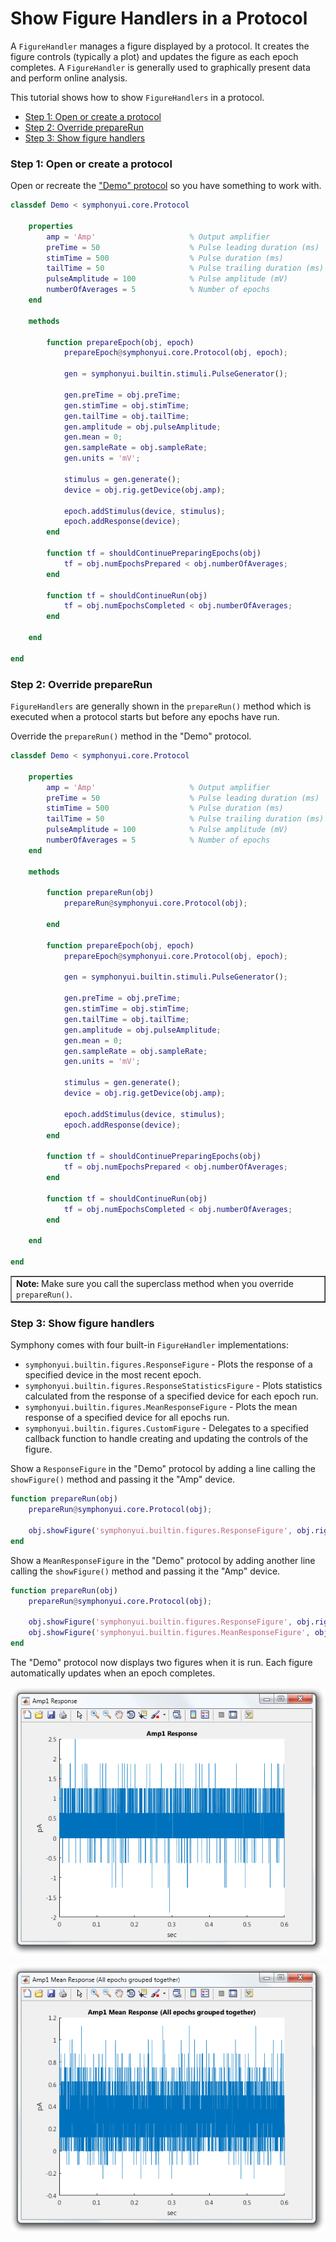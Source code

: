 # Show Figure Handlers in a Protocol

A `FigureHandler` manages a figure displayed by a protocol. It creates the figure controls (typically a plot) and updates the figure as each epoch completes. A `FigureHandler` is generally used to graphically present data and perform online analysis.

This tutorial shows how to show `FigureHandlers` in a protocol.

- [Step 1: Open or create a protocol](#step-1-open-or-create-a-protocol)
- [Step 2: Override prepareRun](#step-2-override-preparerun)
- [Step 3: Show figure handlers](#step-3-show-figure-handlers)

### Step 1: Open or create a protocol
Open or recreate the ["Demo" protocol](Write-a-Protocol) so you have something to work with.

```matlab
classdef Demo < symphonyui.core.Protocol

    properties
        amp = 'Amp'                     % Output amplifier
        preTime = 50                    % Pulse leading duration (ms)
        stimTime = 500                  % Pulse duration (ms)
        tailTime = 50                   % Pulse trailing duration (ms)
        pulseAmplitude = 100            % Pulse amplitude (mV)
        numberOfAverages = 5            % Number of epochs
    end

    methods

        function prepareEpoch(obj, epoch)
            prepareEpoch@symphonyui.core.Protocol(obj, epoch);

            gen = symphonyui.builtin.stimuli.PulseGenerator();

            gen.preTime = obj.preTime;
            gen.stimTime = obj.stimTime;
            gen.tailTime = obj.tailTime;
            gen.amplitude = obj.pulseAmplitude;
            gen.mean = 0;
            gen.sampleRate = obj.sampleRate;
            gen.units = 'mV';

            stimulus = gen.generate();
            device = obj.rig.getDevice(obj.amp);

            epoch.addStimulus(device, stimulus);
            epoch.addResponse(device);
        end

        function tf = shouldContinuePreparingEpochs(obj)
            tf = obj.numEpochsPrepared < obj.numberOfAverages;
        end

        function tf = shouldContinueRun(obj)
            tf = obj.numEpochsCompleted < obj.numberOfAverages;
        end

    end

end
```

### Step 2: Override prepareRun
`FigureHandlers` are generally shown in the `prepareRun()` method which is executed when a protocol starts but before any epochs have run.

Override the `prepareRun()` method in the "Demo" protocol.

```matlab
classdef Demo < symphonyui.core.Protocol

    properties
        amp = 'Amp'                     % Output amplifier
        preTime = 50                    % Pulse leading duration (ms)
        stimTime = 500                  % Pulse duration (ms)
        tailTime = 50                   % Pulse trailing duration (ms)
        pulseAmplitude = 100            % Pulse amplitude (mV)
        numberOfAverages = 5            % Number of epochs
    end

    methods

        function prepareRun(obj)
            prepareRun@symphonyui.core.Protocol(obj);

        end

        function prepareEpoch(obj, epoch)
            prepareEpoch@symphonyui.core.Protocol(obj, epoch);

            gen = symphonyui.builtin.stimuli.PulseGenerator();

            gen.preTime = obj.preTime;
            gen.stimTime = obj.stimTime;
            gen.tailTime = obj.tailTime;
            gen.amplitude = obj.pulseAmplitude;
            gen.mean = 0;
            gen.sampleRate = obj.sampleRate;
            gen.units = 'mV';

            stimulus = gen.generate();
            device = obj.rig.getDevice(obj.amp);

            epoch.addStimulus(device, stimulus);
            epoch.addResponse(device);
        end

        function tf = shouldContinuePreparingEpochs(obj)
            tf = obj.numEpochsPrepared < obj.numberOfAverages;
        end

        function tf = shouldContinueRun(obj)
            tf = obj.numEpochsCompleted < obj.numberOfAverages;
        end

    end

end
```

<table cellspacing="0" class="note" summary="Note" cellpadding="5" border="1"><tbody><tr width="90%"><td>
<b>Note:</b> Make sure you call the superclass method when you override <code>prepareRun()</code>.
</td></tr></tbody></table>

### Step 3: Show figure handlers
Symphony comes with four built-in `FigureHandler` implementations:

- `symphonyui.builtin.figures.ResponseFigure` - Plots the response of a specified device in the most recent epoch.
- `symphonyui.builtin.figures.ResponseStatisticsFigure` - Plots statistics calculated from the response of a specified device for each epoch run.
- `symphonyui.builtin.figures.MeanResponseFigure` - Plots the mean response of a specified device for all epochs run.
- `symphonyui.builtin.figures.CustomFigure` - Delegates to a specified callback function to handle creating and updating the controls of the figure.

Show a `ResponseFigure` in the "Demo" protocol by adding a line calling the `showFigure()` method and passing it the "Amp" device.

```matlab
function prepareRun(obj)
    prepareRun@symphonyui.core.Protocol(obj);

    obj.showFigure('symphonyui.builtin.figures.ResponseFigure', obj.rig.getDevice(obj.amp));
end
```

Show a `MeanResponseFigure` in the "Demo" protocol by adding another line calling the `showFigure()` method and passing it the "Amp" device.

```matlab
function prepareRun(obj)
    prepareRun@symphonyui.core.Protocol(obj);

    obj.showFigure('symphonyui.builtin.figures.ResponseFigure', obj.rig.getDevice(obj.amp));
    obj.showFigure('symphonyui.builtin.figures.MeanResponseFigure', obj.rig.getDevice(obj.amp));
end
```

The "Demo" protocol now displays two figures when it is run. Each figure automatically updates when an epoch completes.

![response](images/show-figure-handlers-in-a-protocol/response.png)

![mean response](images/show-figure-handlers-in-a-protocol/mean-response.png)
